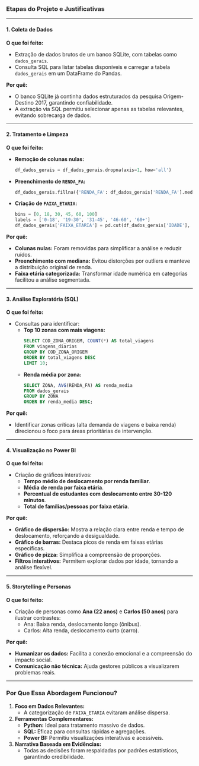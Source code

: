 ### **Etapas do Projeto e Justificativas**  

---

#### **1. Coleta de Dados**  
**O que foi feito:**  
- Extração de dados brutos de um banco SQLite, com tabelas como `dados_gerais`.  
- Consulta SQL para listar tabelas disponíveis e carregar a tabela `dados_gerais` em um DataFrame do Pandas.  

**Por quê:**  
- O banco SQLite já continha dados estruturados da pesquisa Origem-Destino 2017, garantindo confiabilidade.  
- A extração via SQL permitiu selecionar apenas as tabelas relevantes, evitando sobrecarga de dados.  

---

#### **2. Tratamento e Limpeza**  
**O que foi feito:**  
- **Remoção de colunas nulas:**  
  ```python  
  df_dados_gerais = df_dados_gerais.dropna(axis=1, how='all')  
  ```  
- **Preenchimento de `RENDA_FA`:**  
  ```python  
  df_dados_gerais.fillna({'RENDA_FA': df_dados_gerais['RENDA_FA'].median()}, inplace=True)  
  ```  
- **Criação de `FAIXA_ETARIA`:**  
  ```python  
  bins = [0, 18, 30, 45, 60, 100]  
  labels = ['0-18', '19-30', '31-45', '46-60', '60+']  
  df_dados_gerais['FAIXA_ETARIA'] = pd.cut(df_dados_gerais['IDADE'], bins=bins, labels=labels, right=False)  
  ```  

**Por quê:**  
- **Colunas nulas:** Foram removidas para simplificar a análise e reduzir ruídos.  
- **Preenchimento com mediana:** Evitou distorções por outliers e manteve a distribuição original de renda.  
- **Faixa etária categorizada:** Transformar idade numérica em categorias facilitou a análise segmentada.  

---

#### **3. Análise Exploratória (SQL)**  
**O que foi feito:**  
- Consultas para identificar:  
  - **Top 10 zonas com mais viagens:**  
    ```sql  
    SELECT COD_ZONA_ORIGEM, COUNT(*) AS total_viagens  
    FROM viagens_diarias  
    GROUP BY COD_ZONA_ORIGEM  
    ORDER BY total_viagens DESC  
    LIMIT 10;  
    ```  
  - **Renda média por zona:**  
    ```sql  
    SELECT ZONA, AVG(RENDA_FA) AS renda_media  
    FROM dados_gerais  
    GROUP BY ZONA  
    ORDER BY renda_media DESC;  
    ```  

**Por quê:**  
- Identificar zonas críticas (alta demanda de viagens e baixa renda) direcionou o foco para áreas prioritárias de intervenção.  

---

#### **4. Visualização no Power BI**  
**O que foi feito:**  
- Criação de gráficos interativos:  
  - **Tempo médio de deslocamento por renda familiar**.  
  - **Média de renda por faixa etária**.  
  - **Percentual de estudantes com deslocamento entre 30-120 minutos**.  
  - **Total de famílias/pessoas por faixa etária**.  

**Por quê:**  
- **Gráfico de dispersão:** Mostra a relação clara entre renda e tempo de deslocamento, reforçando a desigualdade.  
- **Gráfico de barras:** Destaca picos de renda em faixas etárias específicas.  
- **Gráfico de pizza:** Simplifica a compreensão de proporções.  
- **Filtros interativos:** Permitem explorar dados por idade, tornando a análise flexível.  

---

#### **5. Storytelling e Personas**  
**O que foi feito:**  
- Criação de personas como **Ana (22 anos)** e **Carlos (50 anos)** para ilustrar contrastes:  
  - Ana: Baixa renda, deslocamento longo (ônibus).  
  - Carlos: Alta renda, deslocamento curto (carro).  

**Por quê:**  
- **Humanizar os dados:** Facilita a conexão emocional e a compreensão do impacto social.  
- **Comunicação não técnica:** Ajuda gestores públicos a visualizarem problemas reais.  

---

### **Por Que Essa Abordagem Funcionou?**  
1. **Foco em Dados Relevantes:**  
   - A categorização de `FAIXA_ETARIA` evitaram análise dispersa.  
2. **Ferramentas Complementares:**  
   - **Python:** Ideal para tratamento massivo de dados.  
   - **SQL:** Eficaz para consultas rápidas e agregações.  
   - **Power BI:** Permitiu visualizações interativas e acessíveis.  
3. **Narrativa Baseada em Evidências:**  
   - Todas as decisões foram respaldadas por padrões estatísticos, garantindo credibilidade.  